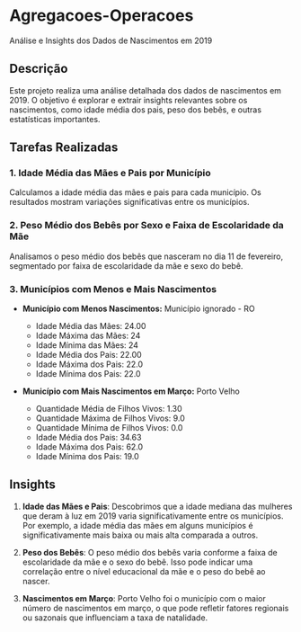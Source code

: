 # Agregacoes-Operacoes

Análise e Insights dos Dados de Nascimentos em 2019

## Descrição

Este projeto realiza uma análise detalhada dos dados de nascimentos em 2019. O objetivo é explorar e extrair insights relevantes sobre os nascimentos, como idade média dos pais, peso dos bebês, e outras estatísticas importantes.

## Tarefas Realizadas

### 1. Idade Média das Mães e Pais por Município

Calculamos a idade média das mães e pais para cada município. Os resultados mostram variações significativas entre os municípios.

### 2. Peso Médio dos Bebês por Sexo e Faixa de Escolaridade da Mãe

Analisamos o peso médio dos bebês que nasceram no dia 11 de fevereiro, segmentado por faixa de escolaridade da mãe e sexo do bebê.

### 3. Municípios com Menos e Mais Nascimentos

- **Município com Menos Nascimentos:** Município ignorado - RO
  - Idade Média das Mães: 24.00
  - Idade Máxima das Mães: 24
  - Idade Mínima das Mães: 24
  - Idade Média dos Pais: 22.00
  - Idade Máxima dos Pais: 22.0
  - Idade Mínima dos Pais: 22.0

- **Município com Mais Nascimentos em Março:** Porto Velho
  - Quantidade Média de Filhos Vivos: 1.30
  - Quantidade Máxima de Filhos Vivos: 9.0
  - Quantidade Mínima de Filhos Vivos: 0.0
  - Idade Média dos Pais: 34.63
  - Idade Máxima dos Pais: 62.0
  - Idade Mínima dos Pais: 19.0

## Insights

1. **Idade das Mães e Pais**:
   Descobrimos que a idade mediana das mulheres que deram à luz em 2019 varia significativamente entre os municípios. Por exemplo, a idade média das mães em alguns municípios é significativamente mais baixa ou mais alta comparada a outros.

2. **Peso dos Bebês**:
   O peso médio dos bebês varia conforme a faixa de escolaridade da mãe e o sexo do bebê. Isso pode indicar uma correlação entre o nível educacional da mãe e o peso do bebê ao nascer.

3. **Nascimentos em Março**:
   Porto Velho foi o município com o maior número de nascimentos em março, o que pode refletir fatores regionais ou sazonais que influenciam a taxa de natalidade.


